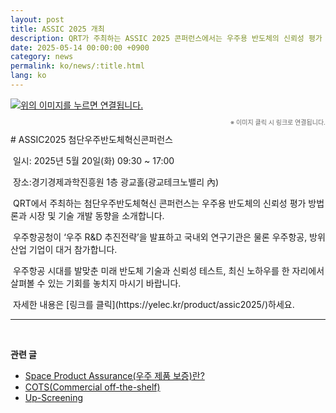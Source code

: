 ```yaml
---
layout: post
title: ASSIC 2025 개최
description: QRT가 주최하는 ASSIC 2025 콘퍼런스에서는 우주용 반도체의 신뢰성 평가 기술, 시장 동향, 정책 발표 등을 다룹니다. 국내외 우주항공 및 방위산업 관계자들이 대거 참여합니다.
date: 2025-05-14 00:00:00 +0900
category: news
permalink: ko/news/:title.html
lang: ko
---
```


<a href="https://yelec.kr/product/assic2025/" height="5" width="10" target="_blank">
	<img src="https://yelec.kr/wp-content/uploads/2025/03/%ED%97%A4%EB%8D%94_%ED%81%90%EC%95%8C%ED%8B%B0N-1.jpg" alt="위의 이미지를 누르면 연결됩니다.">
<a>
<p align="right" style="color: #666666; font-size:10px;">※ 이미지 클릭 시 링크로 연결됩니다.</p>
# ASSIC2025 첨단우주반도체혁신콘퍼런스
<br>

<p>&nbsp;일시: 2025년 5월 20일(화) 09:30 ~ 17:00 </p>
<p>&nbsp;장소:경기경제과학진흥원 1층 광교홀(광교테크노밸리 內)</p>
<p>&nbsp;QRT에서 주최하는 첨단우주반도체혁신 콘퍼런스는 우주용 반도체의 신뢰성 평가 방법론과 시장 및 기술 개발 동향을 소개합니다.</p>
<p>&nbsp;우주항공청이 ‘우주 R&D 추진전략’을 발표하고 국내외 연구기관은 물론 우주항공, 방위산업 기업이 대거 참가합니다.</p> 
<p>&nbsp;우주항공 시대를 발맞춘 미래 반도체 기술과 신뢰성 테스트, 최신 노하우를 한 자리에서 살펴볼 수 있는 기회를 놓치지 마시기 바랍니다.</p>

<p>&nbsp;자세한 내용은 [링크를 클릭](https://yelec.kr/product/assic2025/)하세요.</p>

-------------------------------------



<br/> <!-- 한줄 띄기 -->

**관련 글**
- [Space Product Assurance(우주 제품 보증)란?](/ko/article/8.-EEE.html)
- [COTS(Commercial off-the-shelf)](/ko/article/5.COTS.html)
- [Up-Screening](/ko/article/12.upScreening.html)